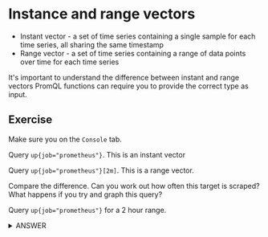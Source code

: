 # Instance and range vectors

* Instant vector - a set of time series containing a single sample for each time series, all sharing the same timestamp
* Range vector - a set of time series containing a range of data points over time for each time series

It's important to understand the difference between instant and range vectors PromQL functions can require you to provide the correct type as input.

## Exercise

Make sure you on the `Console` tab.

Query `up{job="prometheus"}`. This is an instant vector

Query `up{job="prometheus"}[2m]`. This is a range vector.

Compare the difference. Can you work out how often this target is scraped? What happens if you try and graph this query?

Query `up{job="prometheus"}` for a 2 hour range.

<details>
  <summary>ANSWER</summary><p>

  ```up{job="prometheus"}[2h]```

</p>
</details>
